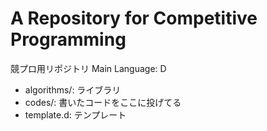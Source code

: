 # A Repository for Competitive Programming

競プロ用リポジトリ
Main Language: D

- algorithms/: ライブラリ
- codes/: 書いたコードをここに投げてる
- template.d: テンプレート
